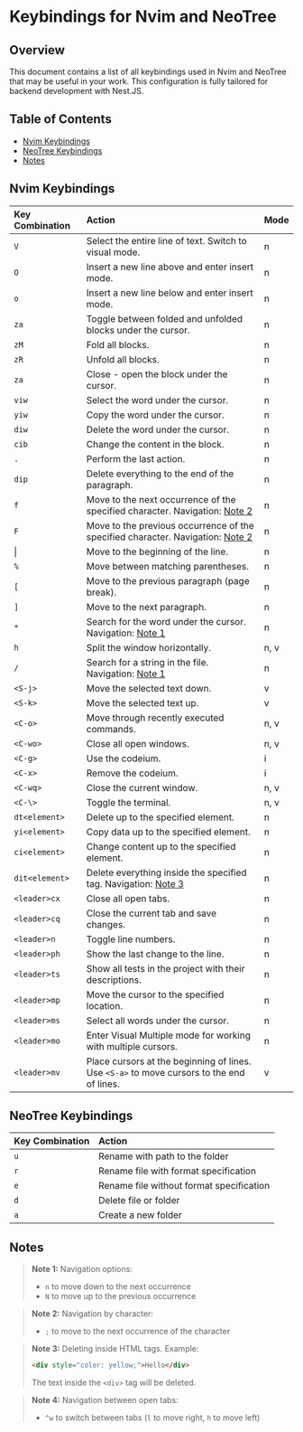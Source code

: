 # Keybindings for Nvim and NeoTree

## Overview

This document contains a list of all keybindings used in Nvim and NeoTree that may be useful in your work. This configuration is fully tailored for backend development with Nest.JS.

## Table of Contents
- [Nvim Keybindings](#nvim-keybindings)
- [NeoTree Keybindings](#neotree-keybindings)
- [Notes](#notes)

## Nvim Keybindings

| Key Combination | Action                                                                                                  | Mode |
| :-------------- | :------------------------------------------------------------------------------------------------------- | :--- |
| `V`             | Select the entire line of text. Switch to visual mode.                                                  | n    |
| `O`             | Insert a new line above and enter insert mode.                                                           | n    |
| `o`             | Insert a new line below and enter insert mode.                                                           | n    |
| `za`            | Toggle between folded and unfolded blocks under the cursor.                                              | n    |
| `zM`            | Fold all blocks.                                                                                       | n    |
| `zR`            | Unfold all blocks.                                                                                    | n    |
| `za`            | Close - open the block under the cursor.                                                                | n    |
| `viw`           | Select the word under the cursor.                                                                       | n    |
| `yiw`           | Copy the word under the cursor.                                                                         | n    |
| `diw`           | Delete the word under the cursor.                                                                       | n    |
| `cib`            | Change the content in the block.                                                                             | n    |
| `.`              | Perform the last action.                                                                             | n    |
| `dip`           | Delete everything to the end of the paragraph.                                                           | n    |
| `f`             | Move to the next occurrence of the specified character. Navigation: [Note 2](#note-2)                    | n    |
| `F`             | Move to the previous occurrence of the specified character. Navigation: [Note 2](#note-2)               | n    |
| &#124;             | Move to the beginning of the line.                                                                       | n    |
| `%`             | Move between matching parentheses.                                                                      | n    |
| `[`             | Move to the previous paragraph (page break).                                                            | n    |
| `]`             | Move to the next paragraph.                                                                            | n    |
| `*`             | Search for the word under the cursor. Navigation: [Note 1](#note-1)                                     | n    |
| `h`             | Split the window horizontally.                                                                          | n, v |
| `/`             | Search for a string in the file. Navigation: [Note 1](#note-1)                                         | n    |
| `<S-j>`         | Move the selected text down.                                                                           | v    |
| `<S-k>`         | Move the selected text up.                                                                             | v    |
| `<C-o>`         | Move through recently executed commands.                                                                | n, v |
| `<C-wo>`        | Close all open windows.                                                                               | n, v |
| `<C-g>`         | Use the codeium.                                                                                       | i    |
| `<C-x>`         | Remove the codeium.                                                                                    | i    |
| `<C-wq>`        | Close the current window.                                                                             | n, v |
| `<C-\>`         | Toggle the terminal.                                                                                   | n, v |
| `dt<element>`   | Delete up to the specified element.                                                                     | n    |
| `yi<element>`   | Copy data up to the specified element.                                                                  | n    |
| `ci<element>`   | Change content up to the specified element.                                                             | n    |
| `dit<element>`  | Delete everything inside the specified tag. Navigation: [Note 3](#note-3)                              | n    |
| `<leader>cx`    | Close all open tabs.                                                                                   | n    |
| `<leader>cq`    | Close the current tab and save changes.                                                                 | n    |
| `<leader>n`     | Toggle line numbers.                                                                                   | n    |
| `<leader>ph`    | Show the last change to the line.                                                                       | n    |
| `<leader>ts`    | Show all tests in the project with their descriptions.                                                   | n    |
| `<leader>mp`    | Move the cursor to the specified location.                                                              | n    |
| `<leader>ms`    | Select all words under the cursor.                                                                      | n    |
| `<leader>mo`    | Enter Visual Multiple mode for working with multiple cursors.                                           | n    |
| `<leader>mv`    | Place cursors at the beginning of lines. Use `<S-a>` to move cursors to the end of lines.               | v    |

## NeoTree Keybindings

| Key Combination | Action                                  |
| :-------------- | :--------------------------------------- |
| `u`             | Rename with path to the folder          |
| `r`             | Rename file with format specification   |
| `e`             | Rename file without format specification |
| `d`             | Delete file or folder                   |
| `a`             | Create a new folder                     |

## Notes

> **Note 1:** Navigation options:
> - `n` to move down to the next occurrence
> - `N` to move up to the previous occurrence

> **Note 2:** Navigation by character:
> - `;` to move to the next occurrence of the character

> **Note 3:** Deleting inside HTML tags. Example:
> ```html
> <div style="color: yellow;">Hello</div>
> ```
> The text inside the `<div>` tag will be deleted.

> **Note 4:** Navigation between open tabs:
> - `^w` to switch between tabs (`l` to move right, `h` to move left)
